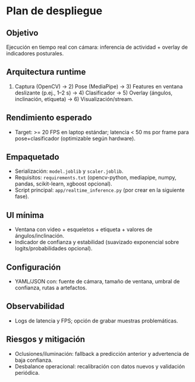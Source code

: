 # Plan de despliegue

## Objetivo
Ejecución en tiempo real con cámara: inferencia de actividad + overlay de indicadores posturales.

## Arquitectura runtime
1) Captura (OpenCV) -> 2) Pose (MediaPipe) -> 3) Features en ventana deslizante (p.ej., 1–2 s) -> 4) Clasificador -> 5) Overlay (ángulos, inclinación, etiqueta) -> 6) Visualización/stream.

## Rendimiento esperado
- Target: >= 20 FPS en laptop estándar; latencia < 50 ms por frame para pose+clasificador (optimizable según hardware).

## Empaquetado
- Serialización: `model.joblib` y `scaler.joblib`.
- Requisitos: `requirements.txt` (opencv-python, mediapipe, numpy, pandas, scikit-learn, xgboost opcional).
- Script principal: `app/realtime_inference.py` (por crear en la siguiente fase).

## UI mínima
- Ventana con video + esqueletos + etiqueta + valores de ángulos/inclinación.
- Indicador de confianza y estabilidad (suavizado exponencial sobre logits/probabilidades opcional).

## Configuración
- YAML/JSON con: fuente de cámara, tamaño de ventana, umbral de confianza, rutas a artefactos.

## Observabilidad
- Logs de latencia y FPS; opción de grabar muestras problemáticas.

## Riesgos y mitigación
- Oclusiones/iluminación: fallback a predicción anterior y advertencia de baja confianza.
- Desbalance operacional: recalibración con datos nuevos y validación periódica.
